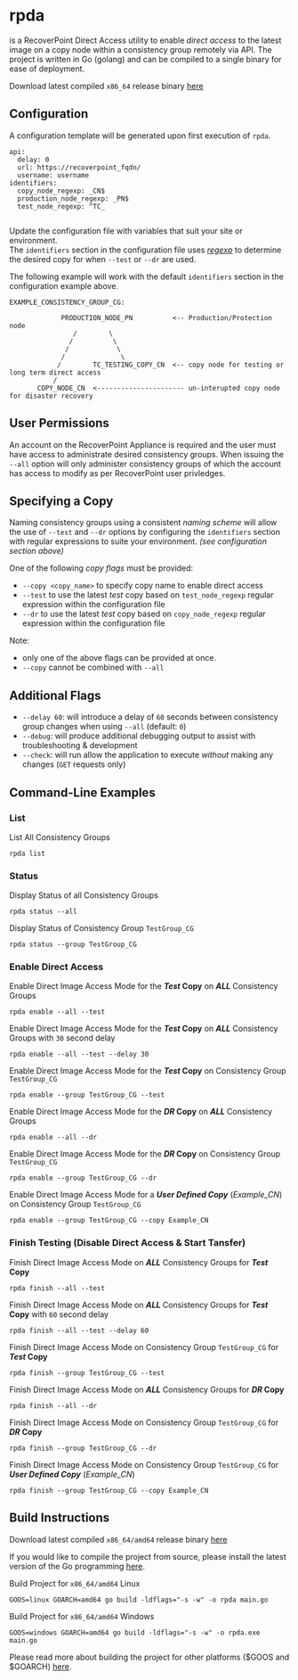 rpda
====
is a RecoverPoint Direct Access utility to enable _direct access_ to the latest image on a copy node
within a consistency group remotely via API. 
The project is written in Go (golang) and can be compiled to a single binary for ease of deployment.

Download latest compiled `x86_64` release binary [here](https://github.com/bcambl/rpda/releases)

## Configuration
A configuration template will be generated upon first execution of `rpda`. 

```
api:
  delay: 0
  url: https://recoverpoint_fqdn/
  username: username
identifiers:
  copy_node_regexp: _CN$
  production_node_regexp: _PN$
  test_node_regexp: ^TC_


```

Update the configuration file with variables that suit your site or environment.  
The `identifiers` section in the configuration file uses [_regexp_](https://golang.org/pkg/regexp/) to determine the desired copy
for when `--test` or `--dr` are used.

The following example will work with the default `identifiers` section in the configuration example above.

```
EXAMPLE_CONSISTENCY_GROUP_CG:

             PRODUCTION_NODE_PN          <-- Production/Protection node
                /        \
               /          \
              /            \
             /              \
            /        TC_TESTING_COPY_CN  <-- copy node for testing or long term direct access
           /
       COPY_NODE_CN  <---------------------- un-interupted copy node for disaster recovery
```



## User Permissions
An account on the RecoverPoint Appliance is required and the user must have access to administrate desired consistency groups.
When issuing the `--all` option will only administer consistency groups of which the account has access to modify as per RecoverPoint user privledges.

## Specifying a Copy
Naming consistency groups using a consistent _naming scheme_ will allow the use of `--test` and `--dr` options by
configuring the `identifiers` section with regular expressions to suite your environment. _(see configuration section above)_

One of the following _copy flags_ must be provided:
 - `--copy <copy_name>` to specify copy name to enable direct access
 - `--test` to use the latest _test_ copy based on `test_node_regexp` regular expression within the configuration file
 - `--dr` to use the latest _test_ copy based on `copy_node_regexp` regular expression within the configuration file

 Note:  
 - only one of the above flags can be provided at once.
 - `--copy` cannot be combined with `--all`

## Additional Flags

- `--delay 60`: will introduce a delay of `60` seconds between consistency group changes when using `--all` (default: `0`)
- `--debug`: will produce additional debugging output to assist with troubleshooting & development
- `--check`: will run allow the application to execute _without_ making any changes (`GET` requests only)

## Command-Line Examples

### List  
List All Consistency Groups
```
rpda list
```

### Status  
Display Status of all Consistency Groups
```
rpda status --all
```

Display Status of Consistency Group `TestGroup_CG`
```
rpda status --group TestGroup_CG
```

### Enable Direct Access  
Enable Direct Image Access Mode for the **_Test_ Copy** on **_ALL_** Consistency Groups
```
rpda enable --all --test
```

Enable Direct Image Access Mode for the **_Test_ Copy** on **_ALL_** Consistency Groups with `30` second delay
```
rpda enable --all --test --delay 30
```

Enable Direct Image Access Mode for the **_Test_ Copy** on Consistency Group `TestGroup_CG`
```
rpda enable --group TestGroup_CG --test
```

Enable Direct Image Access Mode for the **_DR_ Copy** on **_ALL_** Consistency Groups
```
rpda enable --all --dr
```

Enable Direct Image Access Mode for the **_DR_ Copy** on Consistency Group `TestGroup_CG`
```
rpda enable --group TestGroup_CG --dr
```

Enable Direct Image Access Mode for a **_User Defined Copy_** (_Example_CN_) on Consistency Group `TestGroup_CG`
```
rpda enable --group TestGroup_CG --copy Example_CN
```

### Finish Testing (Disable Direct Access & Start Tansfer)
Finish Direct Image Access Mode on **_ALL_** Consistency Groups for **_Test_ Copy**
```
rpda finish --all --test
```

Finish Direct Image Access Mode on **_ALL_** Consistency Groups for **_Test_ Copy** with `60` second delay
```
rpda finish --all --test --delay 60
```

Finish Direct Image Access Mode on Consistency Group `TestGroup_CG` for **_Test_ Copy**
```
rpda finish --group TestGroup_CG --test
```

Finish Direct Image Access Mode on **_ALL_** Consistency Groups for **_DR_ Copy**
```
rpda finish --all --dr
```

Finish Direct Image Access Mode on Consistency Group `TestGroup_CG` for **_DR_ Copy**
```
rpda finish --group TestGroup_CG --dr
```

Finish Direct Image Access Mode on Consistency Group `TestGroup_CG` for **_User Defined Copy_** (_Example_CN_)
```
rpda finish --group TestGroup_CG --copy Example_CN
```

## Build Instructions

Download latest compiled `x86_64/amd64` release binary [here](https://github.com/bcambl/rpda/releases)

If you would like to compile the project from source, please install the latest version of the
Go programming [here](https://golang.org/dl/).

Build Project for `x86_64/amd64` Linux
```
GOOS=linux GOARCH=amd64 go build -ldflags="-s -w" -o rpda main.go
```

Build Project for `x86_64/amd64` Windows
```
GOOS=windows GOARCH=amd64 go build -ldflags="-s -w" -o rpda.exe main.go
```

Please read more about building the project for other platforms ($GOOS and $GOARCH) [here](https://golang.org/doc/install/source#environment).
